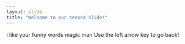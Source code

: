 ```yaml
---
layout: slide 
title: "Welcome to our second slide!"
---
```

i like your funny words magic man
Use the left arrow key to go back!
